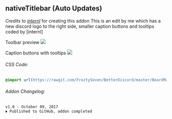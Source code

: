 
## nativeTitlebar (Auto Updates)
*Credits to [internl](https://github.com/intrnl)* for creating this addon
This is an edit by me which has a new discord logo to the right side, smaller caption buttons and tooltips coded by [internl]

Toolbar preview
![](https://vgy.me/aHUKBH.jpg)

Caption buttons with tooltips
![](https://vgy.me/b4NKBS.gif)

###### CSS Code:
```css
@import url(https://rawgit.com/FroztySeven/BetterDiscord/master/BeardMaterial_Addons/ClassicServerDropdown/code.css);
```

###### Addon Changelog:
```
v1.0 - October 09, 2017
⦁ Published to GitHub, addon completed
```

